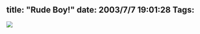 title: "Rude Boy!"
date: 2003/7/7 19:01:28
Tags: 
---
<img src="http://web.archive.org/web/20030719200405/http://damogar.linux.org.mx/rudeboy.gif"/>
